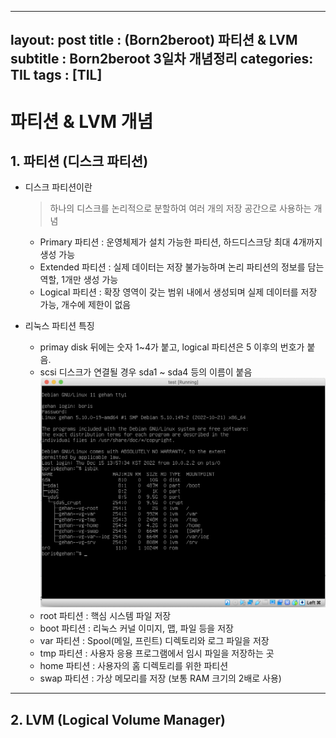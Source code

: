 
---
layout: post
title : (Born2beroot) 파티션 & LVM
subtitle : Born2beroot 3일차 개념정리
categories: TIL
tags : [TIL]
---

# 파티션 & LVM 개념

## 1. 파티션 (디스크 파티션)

- 디스크 파티션이란
  > 하나의 디스크를 논리적으로 분할하여 여러 개의 저장 공간으로 사용하는 개념
  * Primary 파티션 : 운영체제가 설치 가능한 파티션, 하드디스크당 최대 4개까지 생성 가능
  * Extended 파티션 : 실제 데이터는 저장 불가능하며 논리 파티션의 정보를 담는 역할, 1개만 생성 가능
  * Logical 파티션 : 확장 영역이 갖는 범위 내에서 생성되며 실제 데이터를 저장 가능, 개수에 제한이 없음 
  
- 리눅스 파티션 특징
  * primay disk 뒤에는 숫자 1~4가 붙고, logical 파티션은 5 이후의 번호가 붙음.
  * scsi 디스크가 연결될 경우 sda1 ~ sda4 등의 이름이 붙음
  ![포트 이미지](https://github.com/borish3198/borish3198.github.io/blob/063288296706fae3eb3354e5be7b2da926ca7ee8/assets/images/post/linux_partition_img.png?raw=true)
  * root 파티션 : 핵심 시스템 파일 저장
  * boot 파티션 : 리눅스 커널 이미지, 맵, 파일 등을 저장
  * var 파티션 : Spool(메일, 프린트) 디렉토리와 로그 파일을 저장
  * tmp 파티션 : 사용자 응용 프로그램에서 임시 파일을 저장하는 곳
  * home 파티션 : 사용자의 홈 디렉토리를 위한 파티션
  * swap 파티션 : 가상 메모리를 저장 (보통 RAM 크기의 2배로 사용)
  
* * *

## 2. LVM (Logical Volume Manager)



